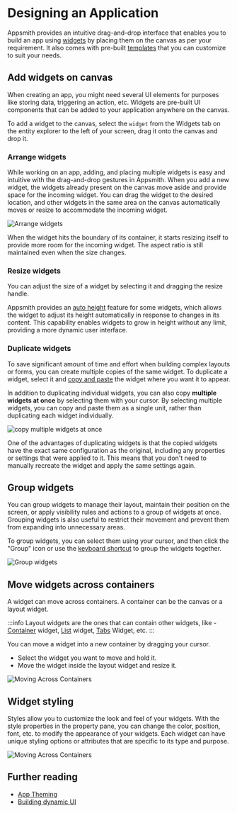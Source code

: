 # Designing an Application


Appsmith provides an intuitive drag-and-drop interface that enables you to build an app using [widgets](/reference/widgets/) by placing them on the canvas as per your requirement. It also comes with pre-built [templates](https://www.appsmith.com/templates) that you can customize to suit your needs.


<VideoEmbed host="youtube" videoId="NB8Btt0aw0g" title="Designing an application using widgets" caption="Designing an application using widgets"/>




## Add widgets on canvas


When creating an app, you might need several UI elements for purposes like storing data, triggering an action, etc. Widgets are pre-built UI components that can be added to your application anywhere on the canvas.


To add a widget to the canvas, select the `widget` from the Widgets tab on the entity explorer to the left of your screen, drag it onto the canvas and drop it.


### Arrange widgets


While working on an app, adding, and placing multiple widgets is easy and intuitive with the drag-and-drop gestures in Appsmith. When you add a new widget, the widgets already present on the canvas move aside and provide space for the incoming widget. You can drag the widget to the desired location, and other widgets in the same area on the canvas automatically moves or resize to accommodate the incoming widget.


![Arrange widgets](</img/arrange-widgets.gif>)




When the widget hits the boundary of its container, it starts resizing itself to provide more room for the incoming widget. The aspect ratio is still maintained even when the size changes.


### Resize widgets


You can adjust the size of a widget by selecting it and dragging the resize handle.


Appsmith provides an [auto height](/reference/widgets#auto-height) feature for some widgets, which allows the widget to adjust its height automatically in response to changes in its content. This capability enables widgets to grow in height without any limit, providing a more dynamic user interface.


### Duplicate widgets


To save significant amount of time and effort when building complex layouts or forms, you can create multiple copies of the same widget. To duplicate a widget, select it and [copy and paste](/advanced-concepts/more/keyboard-shortcuts) the widget where you want it to appear.


In addition to duplicating individual widgets, you can also copy **multiple widgets at once** by selecting them with your cursor. By selecting multiple widgets, you can copy and paste them as a single unit, rather than duplicating each widget individually.


![copy multiple widgets at once](</img/group-copy.gif>) 


One of the advantages of duplicating widgets is that the copied widgets have the exact same configuration as the original, including any properties or settings that were applied to it. This means that you don't need to manually recreate the widget and apply the same settings again.


## Group widgets


You can group widgets to manage their layout, maintain their position on the screen, or apply visibility rules and actions to a group of widgets at once. Grouping widgets is also useful to restrict their movement and prevent them from expanding into unnecessary areas.


To group widgets, you can select them using your cursor, and then click the "Group" icon or use the [keyboard shortcut](/advanced-concepts/more/keyboard-shortcuts) to group the widgets together.


![Group widgets](</img/group-widgets.gif>)


## Move widgets across containers


A widget can move across containers. A container can be the canvas or a layout widget.


:::info
Layout widgets are the ones that can contain other widgets, like - [Container](/reference/widgets/container) widget, [List](/reference/widgets/list) widget, [Tabs](/reference/widgets/tabs) Widget, etc.
:::


You can move a widget into a new container by dragging your cursor.


* Select the widget you want to move and hold it.
* Move the widget inside the layout widget and resize it.




![Moving Across Containers](</img/move-widgets.gif>)


## Widget styling


Styles allow you to customize the look and feel of your widgets. With the style properties in the property pane, you can change the color, position, font, etc. to modify the appearance of your widgets. Each widget can have unique styling options or attributes that are specific to its type and purpose.




![Moving Across Containers](</img/style-widgets-2.gif>)


## Further reading


* [App Theming](/core-concepts/building-ui/designing-an-application/app-theming)
* [Building dynamic UI](/core-concepts/building-ui/dynamic-ui)
